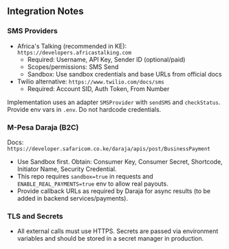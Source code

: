## Integration Notes

### SMS Providers
- Africa's Talking (recommended in KE): `https://developers.africastalking.com`
  - Required: Username, API Key, Sender ID (optional/paid)
  - Scopes/permissions: SMS Send
  - Sandbox: Use sandbox credentials and base URLs from official docs
- Twilio alternative: `https://www.twilio.com/docs/sms`
  - Required: Account SID, Auth Token, From Number

Implementation uses an adapter `SMSProvider` with `sendSMS` and `checkStatus`.
Provide env vars in `.env`. Do not hardcode credentials.

### M-Pesa Daraja (B2C)
Docs: `https://developer.safaricom.co.ke/daraja/apis/post/BusinessPayment`
- Use Sandbox first. Obtain: Consumer Key, Consumer Secret, Shortcode, Initiator Name, Security Credential.
- This repo requires `sandbox=true` in requests and `ENABLE_REAL_PAYMENTS=true` env to allow real payouts.
- Provide callback URLs as required by Daraja for async results (to be added in backend services/payments).

### TLS and Secrets
- All external calls must use HTTPS. Secrets are passed via environment variables and should be stored in a secret manager in production.

